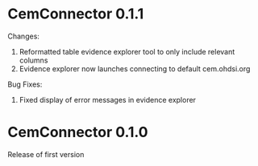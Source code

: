 CemConnector 0.1.1
==================
Changes:
1. Reformatted table evidence explorer tool to only include relevant columns
2. Evidence explorer now launches connecting to default cem.ohdsi.org

Bug Fixes:
1. Fixed display of error messages in evidence explorer

CemConnector 0.1.0
==================
Release of first version